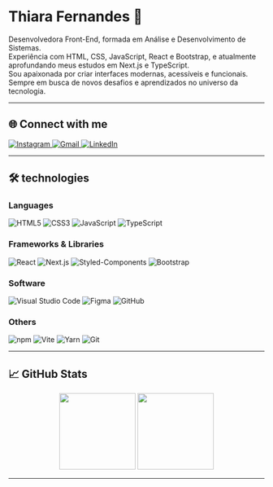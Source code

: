 # Thiara Fernandes 👋

Desenvolvedora Front-End, formada em Análise e Desenvolvimento de Sistemas.  
Experiência com HTML, CSS, JavaScript, React e Bootstrap, e atualmente aprofundando meus estudos em Next.js e TypeScript.  
Sou apaixonada por criar interfaces modernas, acessíveis e funcionais.  
Sempre em busca de novos desafios e aprendizados no universo da tecnologia.

---

## 🌐 Connect with me

<p>
  <a href="https://www.instagram.com/thiararfernandes/" target="blank">
    <img src="https://img.shields.io/badge/Instagram-000?style=for-the-badge&logo=instagram&logoColor=FF69B4" alt="Instagram" />
  </a>
  <a href="mailto:thiararfernandes@gmail.com" target="blank">
    <img src="https://img.shields.io/badge/Gmail-000?style=for-the-badge&logo=gmail&logoColor=FF69B4" alt="Gmail" />
  </a>
  <a href="https://www.linkedin.com/in/thiarafernandes/" target="blank">
    <img src="https://img.shields.io/badge/LinkedIn-000?style=for-the-badge&logo=linkedin&logoColor=FF69B4" alt="LinkedIn" />
  </a>
</p>

---

## 🛠️ technologies

### **Languages**
<p>
  <img src="https://img.shields.io/badge/HTML5-000?style=for-the-badge&logo=html5&logoColor=FF69B4" alt="HTML5" />
  <img src="https://img.shields.io/badge/CSS3-000?style=for-the-badge&logo=css3&logoColor=FF69B4" alt="CSS3" />
  <img src="https://img.shields.io/badge/JavaScript-000?style=for-the-badge&logo=javascript&logoColor=FF69B4" alt="JavaScript" />
  <img src="https://img.shields.io/badge/TypeScript-000?style=for-the-badge&logo=typescript&logoColor=FF69B4" alt="TypeScript" />
</p>

### **Frameworks & Libraries**
<p>
  <img src="https://img.shields.io/badge/React-000?style=for-the-badge&logo=react&logoColor=FF69B4" alt="React" />
  <img src="https://img.shields.io/badge/Next.js-000?style=for-the-badge&logo=next.js&logoColor=FF69B4" alt="Next.js" />
  <img src="https://img.shields.io/badge/Styled--Components-000?style=for-the-badge&logo=styled-components&logoColor=FF69B4" alt="Styled-Components" />
  <img src="https://img.shields.io/badge/Bootstrap-000?style=for-the-badge&logo=bootstrap&logoColor=FF69B4" alt="Bootstrap" />
</p>

### **Software**
<p>
  <img src="https://img.shields.io/badge/Visual_Studio_Code-000?style=for-the-badge&logo=visual-studio-code&logoColor=FF69B4" alt="Visual Studio Code" />
  <img src="https://img.shields.io/badge/Figma-000?style=for-the-badge&logo=figma&logoColor=FF69B4" alt="Figma" />
  <img src="https://img.shields.io/badge/GitHub-000?style=for-the-badge&logo=github&logoColor=FF69B4" alt="GitHub" />
</p>

### **Others**
<p>
  <img src="https://img.shields.io/badge/NPM-000?style=for-the-badge&logo=npm&logoColor=FF69B4" alt="npm" />
  <img src="https://img.shields.io/badge/Vite-000?style=for-the-badge&logo=vite&logoColor=FF69B4" alt="Vite" />
  <img src="https://img.shields.io/badge/Yarn-000?style=for-the-badge&logo=yarn&logoColor=FF69B4" alt="Yarn" />
  <img src="https://img.shields.io/badge/Git-000?style=for-the-badge&logo=git&logoColor=FF69B4" alt="Git" />
</p>

---

## 📈 GitHub Stats

<div align="center">
  <img height="150em" src="https://github-readme-stats.vercel.app/api?username=ThiaraFernandes&theme=transparent&bg_color=000&border_color=FF69B4&show_icons=true&icon_color=FFF&title_color=FF69B4&text_color=FFF&hide_title=true&hide=stars" />
  <img height="150em" src="https://github-readme-stats.vercel.app/api/top-langs/?username=ThiaraFernandes&layout=compact&bg_color=000&border_color=FF69B4&title_color=FFF&text_color=FFF" />
</div>

---

